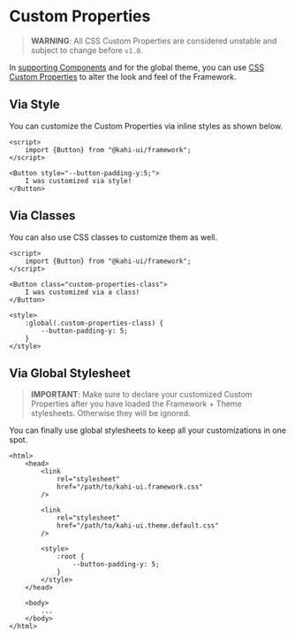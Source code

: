 # Custom Properties

> **WARNING**: All CSS Custom Properties are considered unstable and subject to change before `v1.0`.

In [supporting Components](../interactables/button#api-reference) and for the global theme, you can use [CSS Custom Properties](https://developer.mozilla.org/en-US/docs/Web/CSS/--*) to alter the look and feel of the Framework.

## Via Style

You can customize the Custom Properties via inline styles as shown below.

```svelte {title="Custom Properties Style" mode="repl"}
<script>
    import {Button} from "@kahi-ui/framework";
</script>

<Button style="--button-padding-y:5;">
    I was customized via style!
</Button>
```

## Via Classes

You can also use CSS classes to customize them as well.

```svelte {title="Custom Properties CSS" mode="repl"}
<script>
    import {Button} from "@kahi-ui/framework";
</script>

<Button class="custom-properties-class">
    I was customized via a class!
</Button>

<style>
    :global(.custom-properties-class) {
        --button-padding-y: 5;
    }
</style>
```

## Via Global Stylesheet

> **IMPORTANT**: Make sure to declare your customized Custom Properties after you have loaded the Framework + Theme stylesheets. Otherwise they will be ignored.

You can finally use global stylesheets to keep all your customizations in one spot.

<!-- prettier-ignore -->
```svelte {title="Custom Properties Global Stylesheet"}
<html>
    <head>
        <link
            rel="stylesheet"
            href="/path/to/kahi-ui.framework.css"
        />

        <link
            rel="stylesheet"
            href="/path/to/kahi-ui.theme.default.css"
        />

        <style>
            :root {
                --button-padding-y: 5;
            }
        </style>
    </head>

    <body>
        ...
    </body>
</html>
```
